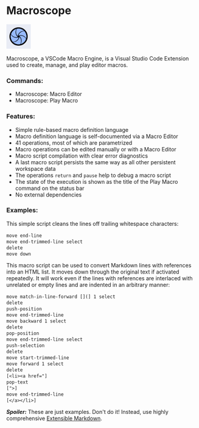 # Macroscope

<img src="images/logo.png" width="64px"/>

Macroscope, a VSCode Macro Engine, is a Visual Studio Code Extension used to create, manage, and play editor macros.

### Commands:

* Macroscope: Macro Editor
* Macroscope: Play Macro

### Features:

* Simple rule-based macro definition language
* Macro definition language is self-documented via a Macro Editor
* 41 operations, most of which are parametrized
* Macro operations can be edited manually or with a Macro Editor
* Macro script compilation with clear error diagnostics
* A last macro script persists the same way as all other persistent workspace data
* The operations `return` and `pause` help to debug a macro script
* The state of the execution is shown as the title of the Play Macro command on the status bar
* No external dependencies

### Examples:

This simple script cleans the lines off trailing whitespace characters:
~~~
move end-line
move end-trimmed-line select
delete
move down
~~~

This macro script can be used to convert Markdown lines with references into an HTML list. It moves down through the original text if activated repeatedly. It will work even if the lines with references are interlaced with unrelated or empty lines and are indented in an arbitrary manner:
~~~
move match-in-line-forward [](] 1 select
delete
push-position
move end-trimmed-line
move backward 1 select
delete
pop-position
move end-trimmed-line select
push-selection
delete
move start-trimmed-line
move forward 1 select
delete
[<li><a href="]
pop-text
[">]
move end-trimmed-line
[</a></li>]
~~~

***Spoiler:*** These are just examples. Don't do it!
Instead, use highly comprehensive [Extensible Markdown](https://marketplace.visualstudio.com/items?itemName=sakryukov.extensible-markdown).
